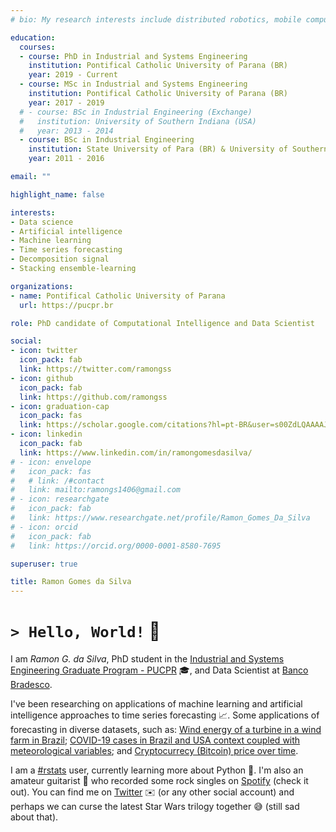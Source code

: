 ```yaml
---
# bio: My research interests include distributed robotics, mobile computing and programmable matter.

education:
  courses:
  - course: PhD in Industrial and Systems Engineering
    institution: Pontifical Catholic University of Parana (BR)
    year: 2019 - Current
  - course: MSc in Industrial and Systems Engineering
    institution: Pontifical Catholic University of Parana (BR)
    year: 2017 - 2019
  # - course: BSc in Industrial Engineering (Exchange)
  #   institution: University of Southern Indiana (USA)
  #   year: 2013 - 2014
  - course: BSc in Industrial Engineering
    institution: State University of Para (BR) & University of Southern Indiana (USA, Exchange)
    year: 2011 - 2016

email: ""

highlight_name: false

interests:
- Data science
- Artificial intelligence
- Machine learning
- Time series forecasting
- Decomposition signal
- Stacking ensemble-learning

organizations:
- name: Pontifical Catholic University of Parana
  url: https://pucpr.br

role: PhD candidate of Computational Intelligence and Data Scientist

social:
- icon: twitter
  icon_pack: fab
  link: https://twitter.com/ramongss
- icon: github
  icon_pack: fab
  link: https://github.com/ramongss
- icon: graduation-cap
  icon_pack: fas
  link: https://scholar.google.com/citations?hl=pt-BR&user=s00ZdLQAAAAJ
- icon: linkedin
  icon_pack: fab
  link: https://www.linkedin.com/in/ramongomesdasilva/
# - icon: envelope
#   icon_pack: fas
#   # link: /#contact
#   link: mailto:ramongs1406@gmail.com
# - icon: researchgate
#   icon_pack: fab
#   link: https://www.researchgate.net/profile/Ramon_Gomes_Da_Silva
# - icon: orcid
#   icon_pack: fab
#   link: https://orcid.org/0000-0001-8580-7695

superuser: true

title: Ramon Gomes da Silva
---
```


# `> Hello, World!` :wave:

I am _Ramon G. da Silva_, PhD student in the [Industrial and Systems Engineering Graduate Program - PUCPR](https://www.pucpr.br/escola-politecnica/industrial-and-systems/) :mortar_board:, and Data Scientist at [Banco Bradesco](https://banco.bradesco).

I've been researching on applications of machine learning and artificial intelligence approaches to time series forecasting :chart_with_upwards_trend:. Some applications of forecasting in diverse datasets, such as: [Wind energy of a turbine in a wind farm in Brazil](https://www.sciencedirect.com/science/article/pii/S0142061522005051); [COVID-19 cases in Brazil and USA context coupled with meteorological variables](https://www.sciencedirect.com/science/article/abs/pii/S0960077920304252); and [Cryptocurrecy (Bitcoin) price over time](https://ieeexplore.ieee.org/document/9207152).

I am a [#rstats](https://www.r-project.org/) user, currently learning more about Python :snake:. I'm also an amateur guitarist :guitar: who recorded some rock singles on [Spotify](https://open.spotify.com/artist/5H5Ht9iimWk5MVXMQV3Ta9?si=yriOrXVKScSGYsjDfVdEUw) (check it out). You can find me on [Twitter](https://twitter.com/ramongss) :envelope: (or any other social account) and perhaps we can curse the latest Star Wars trilogy together :sweat_smile:	(still sad about that).
